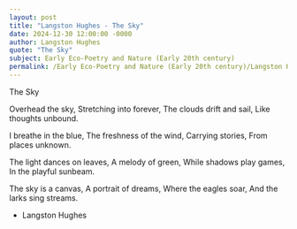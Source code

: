 ```yaml
---
layout: post
title: "Langston Hughes - The Sky"
date: 2024-12-30 12:00:00 -0000
author: Langston Hughes
quote: "The Sky"
subject: Early Eco-Poetry and Nature (Early 20th century)
permalink: /Early Eco-Poetry and Nature (Early 20th century)/Langston Hughes/Langston Hughes - The Sky
---
```


The Sky

Overhead the sky,
Stretching into forever,
The clouds drift and sail,
Like thoughts unbound.

I breathe in the blue,
The freshness of the wind,
Carrying stories,
From places unknown.

The light dances on leaves,
A melody of green,
While shadows play games,
In the playful sunbeam.

The sky is a canvas,
A portrait of dreams,
Where the eagles soar,
And the larks sing streams.

- Langston Hughes
